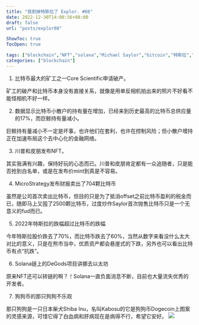 ```yaml
---
title: "我割掉特斯拉了 Explor. #08"
date: 2022-12-30T14:08:56+08:00
draft: false
url: "posts/explor08"

ShowToc: true
TocOpen: true

tags: ["blockchain","NFT","solana","Michael Saylor","bitcoin","特斯拉","Tesla","dogecoin"]
categories: ["blockchain"]
---
```


1. 比特币最大的矿工之一Core Scientific申请破产。

矿工的破产和比特币本身没有直接关系，就像是用单反相机拍出来的照片不好看不能怪相机不好一样。

2. 数据显示比特币小散户的持有量在增加，已经来到历史最高的比特币总供应量的17%，而巨鲸持有量减小。

巨鲸持有量减小不一定是坏事，也许他们在套利，也许在控制风险；但小散户增持正在加速布局这个去中心化的金融网络。

3. 川普和皮朋发布NFT。

其实我满有兴趣，保持好玩的心态而已。川普和皮朋肯定都有一众追随者，只是能否抢到白名单，或是在发布价mint到真是不容易。

4. MicroStrategy发布财报卖出了704颗比特币

虽然是公司首次卖出比特币，但目的只是为了抵消offset之前比特币盈利的税金而已，随即马上又囤了2500颗比特币，过度炒作Saylor首次抛售比特币只是一个无意义的fud而已。

5. 2022年特斯拉的跌幅超过比特币的跌幅

今年特斯拉股价跌去了70%，而比特币跌去了60%，当然从数字来看没什么太大对比的意义，只是在熊市当中，优质资产都会悬崖式的下跌，另外也可以看出比特币有点“抗跌”。

6. Solana链上的DeGods项目讲挪去以太坊

原来NFT还可以转链的啊？！Solana一直负面消息不断，目前也大量流失优秀的开发者。

7. 狗狗币的那只狗狗不乐观

那只狗狗是一只日本柴犬Shiba Inu，名叫Kabosu的它是狗狗币Dogecoin上图案的灵感来源，可惜它得了白血病和肝病现在是病得不行，希望它安好。
![](/img/dogecoin.png)
